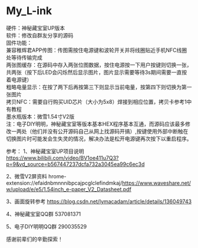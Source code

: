 # My_L-ink

硬件：神秘藏宝室UP版本  
软件：修改自群友分享的源码  
固件功能：  
         兼容稚辉君APP传图：传图需按住电源键和波轮开关并将线圈贴近手机NFC线圈处等待传输完成  
         两张图缓存：在源码中存入两张位图数据，按住电源按一下用户按键则切换一张，共两张（按下后LED会闪烁然后显示图片，图片显示需要等待3s期间需要一直按着电源键）  
         粗略电量显示：在按了两下后再按第三下则显示当前电量，按第四下则切换为第一张图片  
         拷贝NFC：需要自行购买UID芯片（大小为5x8）焊接到相应位置，拷贝卡参考1中有教程  
墨水瓶版本：微雪1.54寸V2版  
注：电子DIY明明，神秘藏宝室等版本基本HEX程序基本互通，而源码应该最多修改一两处（他们并没有公开源码自己从网上找源码开搞）,按键使用外部中断触在切换图片时可能发会生失灵的情况，解决办法是松开电源键再次按下以重启程序。  

参考：
1、神秘藏宝室UP项目说明
https://www.bilibili.com/video/BV1oe411u7Q3?p=9&vd_source=b567447237dcfa732a3045ea99c6ec3d

2、微雪V2屏资料
hrome-extension://efaidnbmnnnibpcajpcglclefindmkaj/https://www.waveshare.net/w/upload/e/e5/1.54inch_e-paper_V2_Datasheet.pdf

3、画面旋转参考
https://blog.csdn.net/lymacadam/article/details/136049743

4、神秘藏宝室QQ群
537081371

5、电子DIY明明QQ群
290035529

感谢前辈们的辛勤探索！


